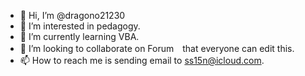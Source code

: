- 👋 Hi, I’m @dragono21230
- 👀 I’m interested in pedagogy.
- 🌱 I’m currently learning VBA.
- 💞️ I’m looking to collaborate on Forum　that everyone can edit this.
- 📫 How to reach me is sending email to ss15n@icloud.com.

<!---
dragono21230/dragono21230 is a ✨ special ✨ repository because its `README.md` (this file) appears on your GitHub profile.
You can click the Preview link to take a look at your changes.
--->
